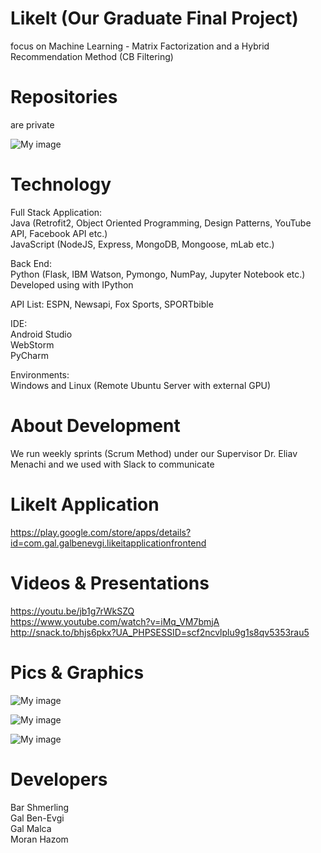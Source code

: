 # LikeIt (Our Graduate Final Project)
focus on Machine Learning - Matrix Factorization and a Hybrid Recommendation Method (CB Filtering)

# Repositories
are private    

![My image](http://i64.tinypic.com/b3pnpw.png)       

# Technology   
Full Stack Application:      
Java (Retrofit2, Object Oriented Programming, Design Patterns, YouTube API, Facebook API etc.)      
JavaScript (NodeJS, Express, MongoDB, Mongoose, mLab etc.)

Back End:  
Python (Flask, IBM Watson, Pymongo, NumPay, Jupyter Notebook etc.)    
Developed using with IPython
   
API List: ESPN, Newsapi, Fox Sports, SPORTbible     

IDE:   
Android Studio   
WebStorm  
PyCharm

Environments:      
Windows and Linux (Remote Ubuntu Server with external GPU)        

# About Development
We run weekly sprints (Scrum Method) under our Supervisor Dr. Eliav Menachi and we used with Slack to communicate

# LikeIt Application
https://play.google.com/store/apps/details?id=com.gal.galbenevgi.likeitapplicationfrontend

# Videos & Presentations
https://youtu.be/jb1g7rWkSZQ    
https://www.youtube.com/watch?v=iMq_VM7bmjA   
http://snack.to/bhjs6pkx?UA_PHPSESSID=scf2ncvlplu9g1s8qv5353rau5    
   

# Pics & Graphics
![My image](http://i68.tinypic.com/21ct8p2.png)
  
![My image](http://i64.tinypic.com/aemb8h.png)

![My image](http://i66.tinypic.com/2dgs3z5.png)


# Developers
Bar Shmerling  
Gal Ben-Evgi  
Gal Malca  
Moran Hazom  
